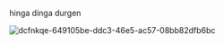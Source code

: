 
hinga dinga durgen

![dcfnkqe-649105be-ddc3-46e5-ac57-08bb82dfb6bc](https://github.com/plushroxas/cellophane/assets/134800633/4e359e65-e7d9-47f5-9534-c2f9a2b26174)
